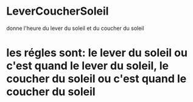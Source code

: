 # LeverCoucherSoleil
 donne l'heure du lever du soleil et du coucher du soleil
# les régles sont: le lever du soleil ou c'est quand le lever du soleil, le coucher du soleil ou c'est quand le coucher du soleil
